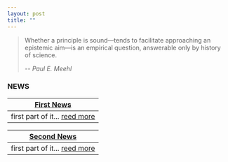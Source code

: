 ```yaml
---
layout: post
title: ""
---
```




> Whether a principle is sound—tends to facilitate approaching an epistemic aim—is an empirical question, answerable only by history of science.
>
> -- <cite>Paul E. Meehl</cite>

### NEWS

| [First News](firstnews.md) |
| ------- |
| first part of it... [reed more](firstnews.md) |

| [Second News](secondnews.md) |
| ------- |
| first part of it... [reed more](secondnews.md) |
